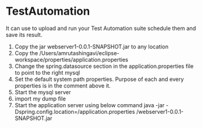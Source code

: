 # TestAutomation
It can use to upload and run your Test Automation suite schedule them and save its result.


1. Copy the jar webserver1-0.0.1-SNAPSHOT.jar to any location
2. Copy the /Users/amrutashingavi/eclipse-workspace/properties/application.properties
3. Change the spring.datasource section in the application.properties file to point to the right mysql
4. Set the default system path properties. Purpose of each and every properties is in the comment above it.
5. Start the mysql server
6. import my dump file
6. Start the application server using below command
java -jar -Dspring.config.location=<app props path>/application.properties <app jar path>/webserver1-0.0.1-SNAPSHOT.jar
